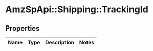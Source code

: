# AmzSpApi::Shipping::TrackingId

## Properties
Name | Type | Description | Notes
------------ | ------------- | ------------- | -------------

